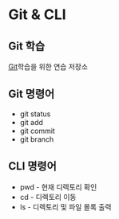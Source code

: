 # Git & CLI
## Git 학습
[Git](https:git-scm.com "git download")학습을 위한 연습 저장소 

## Git 명령어
* git status
* git add
* git commit
* git branch

## CLI 명령어
* pwd - 현재 디렉토리 확인
* cd - 디렉토리 이동
* ls - 디렉토리 및 파일 몰록 출력